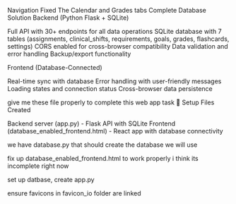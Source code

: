 
Navigation Fixed
The Calendar and Grades tabs
Complete Database Solution
Backend (Python Flask + SQLite)

Full API with 30+ endpoints for all data operations
SQLite database with 7 tables (assignments, clinical_shifts, requirements, goals, grades, flashcards, settings)
CORS enabled for cross-browser compatibility
Data validation and error handling
Backup/export functionality

Frontend (Database-Connected)

Real-time sync with database
Error handling with user-friendly messages
Loading states and connection status
Cross-browser data persistence

give me these file properly to complete this web app task
📁 Setup Files Created

Backend server (app.py) - Flask API with SQLite
Frontend (database_enabled_frontend.html) - React app with database connectivity

we have database.py that should create the database we will use 

fix up database_enabled_frontend.html to work properly i think its incomplete right now

set up datbase, create app.py

ensure favicons in favicon_io folder are linked 

